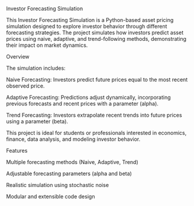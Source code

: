 Investor Forecasting Simulation

This Investor Forecasting Simulation is a Python-based asset pricing simulation designed to explore investor behavior through different forecasting strategies. The project simulates how investors predict asset prices using naive, adaptive, and trend-following methods, demonstrating their impact on market dynamics.

Overview

The simulation includes:

Naive Forecasting: Investors predict future prices equal to the most recent observed price.

Adaptive Forecasting: Predictions adjust dynamically, incorporating previous forecasts and recent prices with a parameter (alpha).

Trend Forecasting: Investors extrapolate recent trends into future prices using a parameter (beta).

This project is ideal for students or professionals interested in economics, finance, data analysis, and modeling investor behavior.

Features

Multiple forecasting methods (Naive, Adaptive, Trend)

Adjustable forecasting parameters (alpha and beta)

Realistic simulation using stochastic noise

Modular and extensible code design

